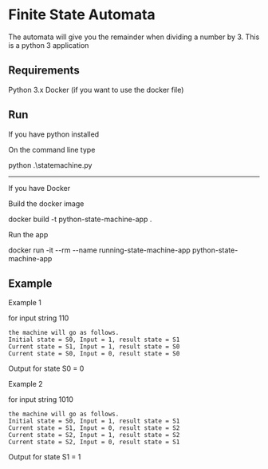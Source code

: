 # Finite State Automata
The automata will give you the remainder when dividing a number by 3. This is a python 3 application

## Requirements
Python 3.x
Docker (if you want to use the docker file)

## Run
If you have python installed

On the command line type

  python .\statemachine.py

---
If you have Docker

Build the docker image

  docker build -t python-state-machine-app .

Run the app

  docker run -it --rm --name running-state-machine-app python-state-machine-app

 ## Example

Example 1

for input string 110
```
the machine will go as follows.
Initial state = S0, Input = 1, result state = S1
Current state = S1, Input = 1, result state = S0
Current state = S0, Input = 0, result state = S0
```

Output for state S0 = 0

Example 2

for input string 1010
```
the machine will go as follows.
Initial state = S0, Input = 1, result state = S1
Current state = S1, Input = 0, result state = S2
Current state = S2, Input = 1, result state = S2
Current state = S2, Input = 0, result state = S1
```
Output for state S1 = 1